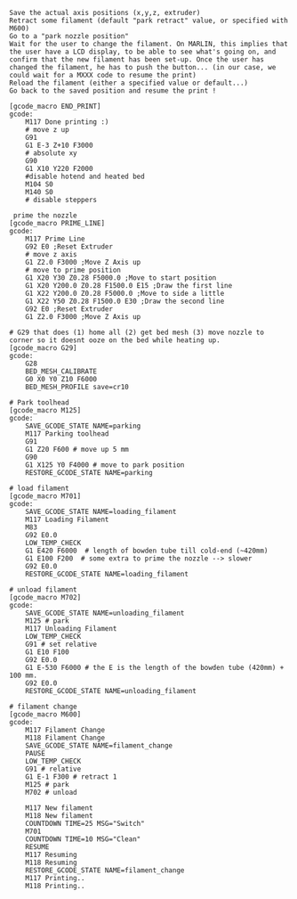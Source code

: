 
    Save the actual axis positions (x,y,z, extruder)
    Retract some filament (default "park retract" value, or specified with M600)
    Go to a "park nozzle position"
    Wait for the user to change the filament. On MARLIN, this implies that the user have a LCD display, to be able to see what's going on, and confirm that the new filament has been set-up. Once the user has changed the filament, he has to push the button... (in our case, we could wait for a MXXX code to resume the print)
    Reload the filament (either a specified value or default...)
    Go back to the saved position and resume the print !


```
[gcode_macro END_PRINT]
gcode:
    M117 Done printing :)
    # move z up
    G91
    G1 E-3 Z+10 F3000
    # absolute xy 
    G90
    G1 X10 Y220 F2000
    #disable hotend and heated bed
    M104 S0
    M140 S0
    # disable steppers
```
```
 prime the nozzle 
[gcode_macro PRIME_LINE]
gcode: 
    M117 Prime Line
    G92 E0 ;Reset Extruder
    # move z axis 
    G1 Z2.0 F3000 ;Move Z Axis up
    # move to prime position 
    G1 X20 Y30 Z0.28 F5000.0 ;Move to start position
    G1 X20 Y200.0 Z0.28 F1500.0 E15 ;Draw the first line
    G1 X22 Y200.0 Z0.28 F5000.0 ;Move to side a little
    G1 X22 Y50 Z0.28 F1500.0 E30 ;Draw the second line
    G92 E0 ;Reset Extruder
    G1 Z2.0 F3000 ;Move Z Axis up
```
```
# G29 that does (1) home all (2) get bed mesh (3) move nozzle to corner so it doesnt ooze on the bed while heating up.
[gcode_macro G29]
gcode:
    G28
    BED_MESH_CALIBRATE
    G0 X0 Y0 Z10 F6000
    BED_MESH_PROFILE save=cr10
```

```
# Park toolhead
[gcode_macro M125]
gcode:
    SAVE_GCODE_STATE NAME=parking
    M117 Parking toolhead
    G91
    G1 Z20 F600 # move up 5 mm
    G90
    G1 X125 Y0 F4000 # move to park position
    RESTORE_GCODE_STATE NAME=parking
```
```
# load filament
[gcode_macro M701]
gcode:
    SAVE_GCODE_STATE NAME=loading_filament
    M117 Loading Filament
    M83
    G92 E0.0
    LOW_TEMP_CHECK
    G1 E420 F6000  # length of bowden tube till cold-end (~420mm) 
    G1 E100 F200  # some extra to prime the nozzle --> slower 
    G92 E0.0
    RESTORE_GCODE_STATE NAME=loading_filament
```
```
# unload filament
[gcode_macro M702]
gcode:
    SAVE_GCODE_STATE NAME=unloading_filament
    M125 # park
    M117 Unloading Filament 
    LOW_TEMP_CHECK
    G91 # set relative
    G1 E10 F100 
    G92 E0.0
    G1 E-530 F6000 # the E is the length of the bowden tube (420mm) + 100 mm. 
    G92 E0.0
    RESTORE_GCODE_STATE NAME=unloading_filament
```
```
# filament change 
[gcode_macro M600]
gcode:
    M117 Filament Change
    M118 Filament Change
    SAVE_GCODE_STATE NAME=filament_change
    PAUSE
    LOW_TEMP_CHECK
    G91 # relative
    G1 E-1 F300 # retract 1
    M125 # park
    M702 # unload

    M117 New filament
    M118 New filament
    COUNTDOWN TIME=25 MSG="Switch"
    M701
    COUNTDOWN TIME=10 MSG="Clean"
    RESUME
    M117 Resuming
    M118 Resuming
    RESTORE_GCODE_STATE NAME=filament_change
    M117 Printing..
    M118 Printing..
```
